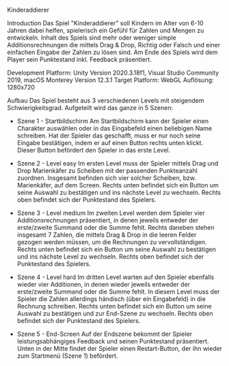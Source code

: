 Kinderaddierer

Introduction
Das Spiel "Kinderaddierer" soll Kindern im Alter von 6-10 Jahren dabei helfen, spielerisch ein Gefühl für Zahlen und Mengen zu entwickeln. Inhalt des Spiels sind mehr oder weniger simple Additionsrechnungen die mittels Drag & Drop, Richtig oder Falsch und einer einfachen Eingabe der Zahlen zu lösen sind.
Am Ende des Spiels wird dem Player sein Punktestand inkl. Feedback präsentiert.

Development Platform: Unity Version 2020.3.18f1, Visual Studio Community 2019, macOS Monterey Version 12.3.1
Target Platform: WebGL
Auflösung: 1280x720

Aufbau
Das Spiel besteht aus 3 verschiedenen Levels mit steigendem Schwierigkeitsgrad.
Aufgeteilt wird das ganze in 5 Szenen:

- Szene 1 - Startbildschirm
  Am Startbildschirm kann der Spieler einen Charakter auswählen oder in das Eingabefeld einen beliebigen Name schreiben.
  Hat der Spieler das geschafft, muss er nur noch seine Eingabe bestätigen, indem er auf einen Button rechts unten klickt.
  Dieser Button befördert den Spieler in das erste Level.
  
- Szene 2 - Level easy
  Im ersten Level muss der Spieler mittels Drag und Drop Marienkäfer zu Scheiben mit der passenden Punkteanzahl zuordnen.
  Insgesamt befinden sich vier solcher Scheiben, bzw. Marienkäfer, auf dem Screen.
  Rechts unten befindet sich ein Button um seine Auswahl zu bestätigen und ins nächste Level zu wechseln.
  Rechts oben befindet sich der Punktestand des Spielers.
  
- Szene 3 - Level medium
  Im zweiten Level werden dem Spieler vier Additionsrechnungen präsentiert, in denen jeweils entweder der erste/zweite Summand oder die Summe fehlt.
  Rechts daneben stehen insgesamt 7 Zahlen, die mittels Drag & Drop in die leeren Felder gezogen werden müssen, um die Rechnungen zu vervollständigen.
  Rechts unten befindet sich ein Button um seine Auswahl zu bestätigen und ins nächste Level zu wechseln.
  Rechts oben befindet sich der Punktestand des Spielers.
  
- Szene 4 - Level hard
  Im dritten Level warten auf den Spieler ebenfalls wieder vier Additionen, in denen wieder jeweils entweder der erste/zweite Summand oder die Summe fehlt.
  In diesem Level muss der Spieler die Zahlen allerdings händisch (über ein Eingabefeld) in die Rechnung schreiben.
  Rechts unten befindet sich ein Button um seine Auswahl zu bestätigen und zur End-Szene zu wechseln.
  Rechts oben befindet sich der Punktestand des Spielers.
  
- Szene 5 - End-Screen
  Auf der Endszene bekommt der Spieler leistungsabhängiges Feedback und seinen Punktestand präsentiert.
  Unten in der Mitte findet der Spieler einen Restart-Button, der ihn wieder zum Startmenü (Szene 1) befördert.
